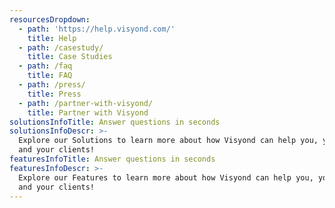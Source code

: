 ```yaml
---
resourcesDropdown:
  - path: 'https://help.visyond.com/'
    title: Help
  - path: /casestudy/
    title: Case Studies
  - path: /faq
    title: FAQ
  - path: /press/
    title: Press   
  - path: /partner-with-visyond/
    title: Partner with Visyond
solutionsInfoTitle: Answer questions in seconds
solutionsInfoDescr: >-
  Explore our Solutions to learn more about how Visyond can help you, your team
  and your clients!
featuresInfoTitle: Answer questions in seconds
featuresInfoDescr: >-
  Explore our Features to learn more about how Visyond can help you, your team
  and your clients!
---
```


